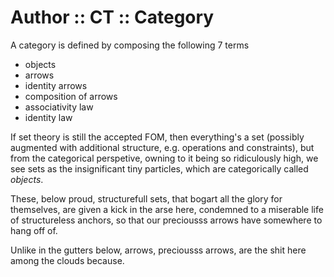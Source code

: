 # Author :: CT :: Category

A category is defined by composing the following 7 terms
- objects
- arrows
- identity arrows
- composition of arrows
- associativity law
- identity law

If set theory is still the accepted FOM, then everything's a set (possibly augmented with additional structure, e.g. operations and constraints), but from the categorical perspetive, owning to it being so ridiculously high, we see sets as the insignificant tiny particles, which are categorically called *objects*.

These, below proud, structurefull sets, that bogart all the glory for themselves, are given a kick in the arse here, condemned to a miserable life of structureless anchors, so that our preciousss arrows have somewhere to hang off of.

Unlike in the gutters below, arrows, preciousss arrows, are the shit here among the clouds because.
